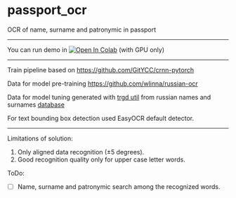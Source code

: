 # passport_ocr
OCR of name, surname and patronymic in passport
_____
You can run demo in [![Open In Colab](https://colab.research.google.com/assets/colab-badge.svg)](https://colab.research.google.com/drive/1Ab6EdorgygbO2vLPgQHRZw9GsEq3_TVq?authuser=0#scrollTo=SfSGzmufOZjQ) (with GPU only)
_____
Train pipeline based on https://github.com/GitYCC/crnn-pytorch

Data for model pre-training https://github.com/wlinna/russian-ocr

Data for model tuning generated with [trgd util](https://github.com/Belval/TextRecognitionDataGenerator) from russian names and surnames [database](https://mydata.biz/ru/catalog/databases/names_db)

For text bounding box detection used EasyOCR default detector.
_____
Limitations of solution:
1. Only aligned data recognition (±5 degrees).
2. Good recognition quality only for upper case letter words.

ToDo:
- [ ] Name, surname and patronymic search among the recognized words.
